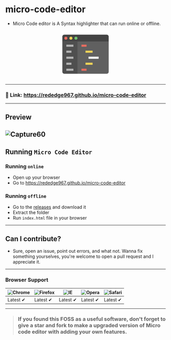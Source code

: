 # micro-code-editor
- Micro Code editor is A Syntax highlighter that can run online or offline.
<p align="center">
  <img src="favicon.png" height="30%" width="30%">
</p>

---
### 🔗 Link: https://rededge967.github.io/micro-code-editor
---
## Preview
![Capture60](https://user-images.githubusercontent.com/91379432/147645646-e60b70b4-86af-498f-b141-ffa5ccd6ce8e.PNG)
---
## Running `Micro Code Editor`
### Running `online`
- Open up your browser
- Go to https://rededge967.github.io/micro-code-editor
### Running `offline`
- Go to the [releases](https://github.com/RedEdge967/micro-code-editor/releases) and download it
- Extract the folder
- Run `index.html` file in your browser
---
## Can I contribute?
- Sure, open an issue, point out errors, and what not. Wanna fix something yourselves, you're welcome to open a pull request and I appreciate it.
---
### Browser Support
![Chrome](https://raw.githubusercontent.com/alrra/browser-logos/master/src/chrome/chrome_48x48.png) | ![Firefox](https://raw.githubusercontent.com/alrra/browser-logos/master/src/firefox/firefox_48x48.png) | ![IE](https://raw.githubusercontent.com/alrra/browser-logos/master/src/edge/edge_48x48.png) | ![Opera](https://raw.githubusercontent.com/alrra/browser-logos/master/src/opera/opera_48x48.png) | ![Safari](https://raw.githubusercontent.com/alrra/browser-logos/master/src/safari/safari_48x48.png)
--- | --- | --- | --- | --- |
Latest ✔ | Latest ✔ | Latest ✔ | Latest ✔ | Latest ✔ |
---
> ### If you found this FOSS as a useful software, don't forget to give a star and fork to make a upgraded version of Micro code editor with adding your own features.
